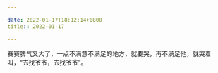 ```yaml
---

date: 2022-01-17T18:12:14+0800
title:: 2022-01-17

---
```


赛赛脾气又大了，一点不满意不满足的地方，就要哭，再不满足他，就哭着叫，“去找爷爷，去找爷爷”。
